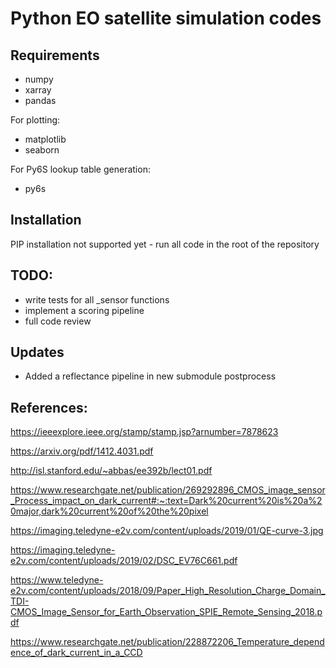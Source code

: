 # Python EO satellite simulation codes

## Requirements
- numpy
- xarray
- pandas

For plotting:
- matplotlib
- seaborn

For Py6S lookup table generation:
- py6s

## Installation
PIP installation not supported yet - run all code in the root of the repository

## TODO:
- write tests for all _sensor functions
- implement a scoring pipeline
- full code review

## Updates
- Added a reflectance pipeline in new submodule postprocess

## References:
https://ieeexplore.ieee.org/stamp/stamp.jsp?arnumber=7878623

https://arxiv.org/pdf/1412.4031.pdf

http://isl.stanford.edu/~abbas/ee392b/lect01.pdf

https://www.researchgate.net/publication/269292896_CMOS_image_sensor_Process_impact_on_dark_current#:~:text=Dark%20current%20is%20a%20major,dark%20current%20of%20the%20pixel

https://imaging.teledyne-e2v.com/content/uploads/2019/01/QE-curve-3.jpg

https://imaging.teledyne-e2v.com/content/uploads/2019/02/DSC_EV76C661.pdf

https://www.teledyne-e2v.com/content/uploads/2018/09/Paper_High_Resolution_Charge_Domain_TDI-CMOS_Image_Sensor_for_Earth_Observation_SPIE_Remote_Sensing_2018.pdf

https://www.researchgate.net/publication/228872206_Temperature_dependence_of_dark_current_in_a_CCD
